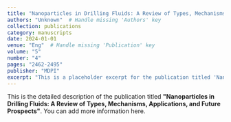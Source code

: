 ```yaml
---
title: "Nanoparticles in Drilling Fluids: A Review of Types, Mechanisms, Applications, and Future Prospects"
authors: "Unknown"  # Handle missing 'Authors' key
collection: publications
category: manuscripts
date: 2024-01-01
venue: "Eng"  # Handle missing 'Publication' key
volume: "5"
number: "4"
pages: "2462-2495"
publisher: "MDPI"
excerpt: "This is a placeholder excerpt for the publication titled 'Nanoparticles in Drilling Fluids: A Review of Types, Mechanisms, Applications, and Future Prospects'."
---
```


This is the detailed description of the publication titled **"Nanoparticles in Drilling Fluids: A Review of Types, Mechanisms, Applications, and Future Prospects"**. You can add more information here.
